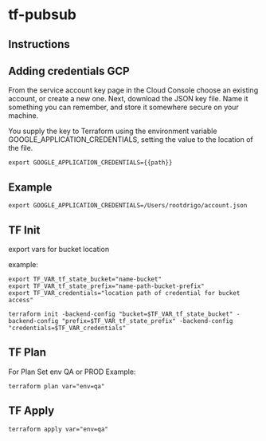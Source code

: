 # tf-pubsub

## Instructions

## Adding credentials GCP

From the service account key page in the Cloud Console choose an existing account, or create a new one. Next, download the JSON key file. Name it something you can remember, and store it somewhere secure on your machine.

You supply the key to Terraform using the environment variable GOOGLE_APPLICATION_CREDENTIALS, setting the value to the location of the file.

```shell
export GOOGLE_APPLICATION_CREDENTIALS={{path}}
```

## Example 

```shell
export GOOGLE_APPLICATION_CREDENTIALS=/Users/rootdrigo/account.json
```
## TF Init

export vars for bucket location

example:
```shell
export TF_VAR_tf_state_bucket="name-bucket"
export TF_VAR_tf_state_prefix="name-path-bucket-prefix"
export TF_VAR_credentials="location path of credential for bucket access"
```

```shell
terraform init -backend-config "bucket=$TF_VAR_tf_state_bucket" -backend-config "prefix=$TF_VAR_tf_state_prefix" -backend-config "credentials=$TF_VAR_credentials"
```

## TF Plan
For Plan Set env QA or PROD
Example:
```shell
terraform plan var="env=qa"
```

## TF Apply
```shell
terraform apply var="env=qa"
```
